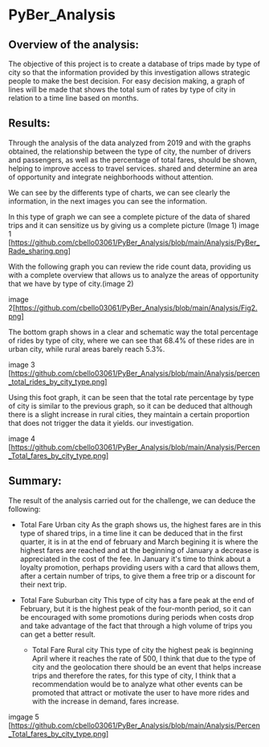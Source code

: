 # PyBer_Analysis

## Overview of the analysis:
The objective of this project is to create a database of trips made by type of city so that the information provided by this investigation allows strategic people to make the best decision.
For easy decision making, a graph of lines will be made that shows the total sum of rates by type of city in relation to a time line based on months.

## Results:

Through the analysis of the data analyzed from 2019 and with the graphs obtained, the relationship between the type of city, the number of drivers and passengers, as well as the percentage of total fares, should be shown, helping to improve access to travel services. shared and determine an area of opportunity and integrate neighborhoods without attention.

We can see by the differents type of charts, we can see clearly the information, in the next images you can see the information.

In this type of graph we can see a complete picture of the data of shared trips and it can sensitize us by giving us a complete picture (Image 1)
image 1 [https://github.com/cbello03061/PyBer_Analysis/blob/main/Analysis/PyBer_Rade_sharing.png]

With the following graph you can review the ride count data, providing us with a complete overview that allows us to analyze the areas of opportunity that we have by type of city.(image 2)

image 2[https://github.com/cbello03061/PyBer_Analysis/blob/main/Analysis/Fig2.png]

The bottom graph shows in a clear and schematic way the total percentage of rides by type of city, where we can see that 68.4% of these rides are in urban city, while rural areas barely reach 5.3%.

image 3 [https://github.com/cbello03061/PyBer_Analysis/blob/main/Analysis/percen_total_rides_by_city_type.png]

Using this foot graph, it can be seen that the total rate percentage by type of city is similar to the previous graph, so it can be deduced that although there is a slight increase in rural cities, they maintain a certain proportion that does not trigger the data it yields. our investigation.

image 4 [https://github.com/cbello03061/PyBer_Analysis/blob/main/Analysis/Percen_Total_fares_by_city_type.png]


## Summary:

The result of the analysis carried out for the challenge, we can deduce the following:

- Total Fare Urban city
  As the graph shows us, the highest fares are in this type of shared trips, in a time line it can be deduced that in the first quarter, it is in at the end of february and March begining it is where the highest fares are reached and at the beginning of January a decrease is appreciated in the cost of the fee. 
  In January it's time to think about a loyalty promotion, perhaps providing users with a card that allows them, after a certain number of trips, to give them a free trip or a discount for their next trip. 

- Total Fare Suburban city
  This type of city has a fare peak at the end of February, but it is the highest peak of the four-month period, so it can be encouraged with some promotions during periods when costs drop and take advantage of the fact that through a high volume of trips you can get a better result.

  - Total Fare Rural city
    This type of city the highest peak is beginning April where it reaches the rate of 500, I think that due to the type of city and the geolocation there should be an event that helps increase trips and therefore the rates, for this type of city, I think that a recommendation would be to analyze what other events can be promoted that attract or motivate the user to have more rides and with the increase in demand, fares increase.

imgage 5 [https://github.com/cbello03061/PyBer_Analysis/blob/main/Analysis/Percen_Total_fares_by_city_type.png]